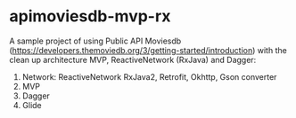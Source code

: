# apimoviesdb-mvp-rx
A sample project of using Public API Moviesdb (https://developers.themoviedb.org/3/getting-started/introduction) with the clean up architecture MVP, ReactiveNetwork (RxJava) and Dagger:
1. Network: ReactiveNetwork RxJava2, Retrofit, Okhttp, Gson converter
2. MVP
3. Dagger
4. Glide
